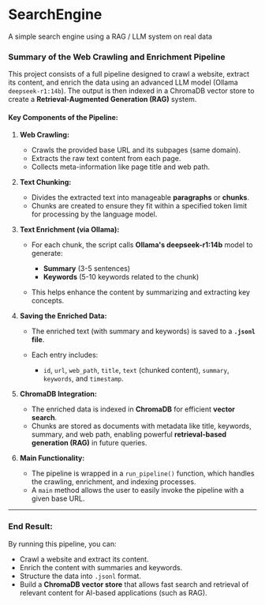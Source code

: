 # SearchEngine
A simple search engine using a RAG / LLM system on real data


### **Summary of the Web Crawling and Enrichment Pipeline**

This project consists of a full pipeline designed to crawl a website, extract its content, and enrich the data using an advanced LLM model (Ollama `deepseek-r1:14b`). The output is then indexed in a ChromaDB vector store to create a **Retrieval-Augmented Generation (RAG)** system.

#### **Key Components of the Pipeline:**

1. **Web Crawling:**

   * Crawls the provided base URL and its subpages (same domain).
   * Extracts the raw text content from each page.
   * Collects meta-information like page title and web path.

2. **Text Chunking:**

   * Divides the extracted text into manageable **paragraphs** or **chunks**.
   * Chunks are created to ensure they fit within a specified token limit for processing by the language model.

3. **Text Enrichment (via Ollama):**

   * For each chunk, the script calls **Ollama's deepseek-r1:14b** model to generate:

     * **Summary** (3-5 sentences)
     * **Keywords** (5-10 keywords related to the chunk)
   * This helps enhance the content by summarizing and extracting key concepts.

4. **Saving the Enriched Data:**

   * The enriched text (with summary and keywords) is saved to a **`.jsonl` file**.
   * Each entry includes:

     * `id`, `url`, `web_path`, `title`, `text` (chunked content), `summary`, `keywords`, and `timestamp`.

5. **ChromaDB Integration:**

   * The enriched data is indexed in **ChromaDB** for efficient **vector search**.
   * Chunks are stored as documents with metadata like title, keywords, summary, and web path, enabling powerful **retrieval-based generation (RAG)** in future queries.

6. **Main Functionality:**

   * The pipeline is wrapped in a `run_pipeline()` function, which handles the crawling, enrichment, and indexing processes.
   * A `main` method allows the user to easily invoke the pipeline with a given base URL.

---

### **End Result:**

By running this pipeline, you can:

* Crawl a website and extract its content.
* Enrich the content with summaries and keywords.
* Structure the data into `.jsonl` format.
* Build a **ChromaDB vector store** that allows fast search and retrieval of relevant content for AI-based applications (such as RAG).

